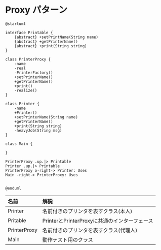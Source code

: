 # Proxy パターン


```uml
@startuml

interface Printable {
    {abstract} +setPrintName(String name)
    {abstract} +getPrinterName()
    {abstract} +print(String string)
}

class PrinterProxy {
    -name
    -real
    -PrinterFactory()
    +setPrinterName()
    +getPrinterName()
    +print()
    -realize()
}

class Printer {
    -name
    +Printer()
    +setPrinterName(String name)
    +getPrinterName()
    +print(String string)
    -heavyJob(String msg)
}

class Main {
    
}

PrinterProxy .up.|> Printable
Printer .up.|> Printable
PrinterProxy o-right-> Printer: Uses
Main -right-> PrinterProxy: Uses


@enduml
```


| 名前 | 解説 |
|:----|:----|
| Printer | 名前付きのプリンタを表すクラス(本人) |
| Pritable | PrinterとPrinterProxyに共通のインターフェース |
| PrinterProxy | 名前付きのプリンタを表すクラス(代理人) |
| Main | 動作テスト用のクラス |
